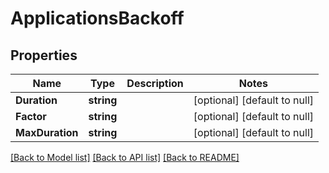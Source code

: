 # ApplicationsBackoff

## Properties
Name | Type | Description | Notes
------------ | ------------- | ------------- | -------------
**Duration** | **string** |  | [optional] [default to null]
**Factor** | **string** |  | [optional] [default to null]
**MaxDuration** | **string** |  | [optional] [default to null]

[[Back to Model list]](../README.md#documentation-for-models) [[Back to API list]](../README.md#documentation-for-api-endpoints) [[Back to README]](../README.md)

